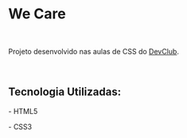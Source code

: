<h1> We Care </h1>
<br>
<p> Projeto desenvolvido nas aulas de CSS do <a href="https://rodolfomori.com.br/devclub/">DevClub</a>.</p>
<br>
<h2> Tecnologia Utilizadas: </h2>
<p> - HTML5</p>
<p> - CSS3</p>
